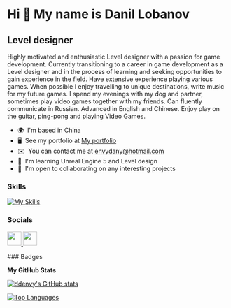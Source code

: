 Hi 👋 My name is Danil Lobanov
==============================

Level designer
--------------

Highly motivated and enthusiastic Level designer with a passion for game development. Currently transitioning to a career in game development as a Level designer and in the process of learning and seeking opportunities to gain experience in the field. Have extensive experience playing various games. When possible I enjoy travelling to unique destinations, write music for my future games. I spend my evenings with my dog and partner, sometimes play video games together with my friends. Can fluently communicate in Russian. Advanced in English and Chinese. Enjoy play on the guitar, ping-pong and playing Video Games.

*   🌍  I'm based in China
*   🖥️  See my portfolio at [My portfolio](http://www.artstation.com/envydany)
*   ✉️  You can contact me at [envydany@hotmail.com](mailto:envydany@hotmail.com)
*   🧠  I'm learning Unreal Engine 5 and Level design
*   🤝  I'm open to collaborating on any interesting projects
  ### Skills 
  [![My Skills](https://skillicons.dev/icons?i=cs,cpp,unity,unreal,&perline=2)](https://skillicons.dev)
### Socials
<p align="left"> <a href="https://www.github.com/ddenvy" target="_blank" rel="noreferrer"> <picture> <source media="(prefers-color-scheme: dark)" srcset="https://raw.githubusercontent.com/danielcranney/readme-generator/main/public/icons/socials/github-dark.svg" /> <source media="(prefers-color-scheme: light)" srcset="https://raw.githubusercontent.com/danielcranney/readme-generator/main/public/icons/socials/github.svg" /> <img src="https://raw.githubusercontent.com/danielcranney/readme-generator/main/public/icons/socials/github.svg" width="32" height="32" /> </picture> </a> <a href="https://www.linkedin.com/in/danillobanov" target="_blank" rel="noreferrer"> <picture> <source media="(prefers-color-scheme: dark)" srcset="https://raw.githubusercontent.com/danielcranney/readme-generator/main/public/icons/socials/linkedin-dark.svg" /> <source media="(prefers-color-scheme: light)" srcset="https://raw.githubusercontent.com/danielcranney/readme-generator/main/public/icons/socials/linkedin.svg" /> <img src="https://raw.githubusercontent.com/danielcranney/readme-generator/main/public/icons/socials/linkedin.svg" width="32" height="32" /> </picture> </a></p>
### Badges

<b>My GitHub Stats</b>

<a href="http://www.github.com/ddenvy"><img src="https://github-readme-stats.vercel.app/api?username=ddenvy&show_icons=true&hide=&count_private=true&title_color=0891b2&text_color=ffffff&icon_color=0891b2&bg_color=1c1917&hide_border=true&show_icons=true" alt="ddenvy's GitHub stats" /></a>

<a href="https://github.com/ddenvy" align="left"><img src="https://github-readme-stats.vercel.app/api/top-langs/?username=ddenvy&langs_count=10&title_color=0891b2&text_color=ffffff&icon_color=0891b2&bg_color=1c1917&hide_border=true&locale=en&custom_title=Top%20%Languages" alt="Top Languages" /></a>
